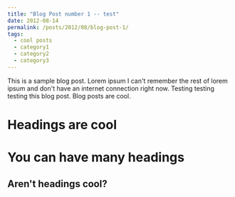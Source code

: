 ```yaml
---
title: "Blog Post number 1 -- test"
date: 2012-08-14
permalink: /posts/2012/08/blog-post-1/
tags:
  - cool posts
  - category1
  - category2
  - category3
---
```


This is a sample blog post. Lorem ipsum I can't remember the rest of lorem ipsum and don't have an internet connection right now. Testing testing testing this blog post. Blog posts are cool.

# Headings are cool

# You can have many headings

## Aren't headings cool?
